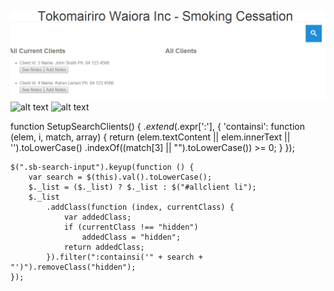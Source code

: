 ![alt text](https://github.com/dplkjl/Projects/blob/master/akp/InitialScreen1.PNG "Image 1")
![alt text](https://github.com/dplkjl/Projects/blob/master/akp/Screen2.PNG")
![alt text](https://github.com/dplkjl/Projects/blob/master/akp/Screen3.PNG")


function SetupSearchClients() {
    $.extend($.expr[':'], {
        'containsi': function (elem, i, match, array) {
            return (elem.textContent || elem.innerText || '').toLowerCase()
            .indexOf((match[3] || "").toLowerCase()) >= 0;
        }
    });


    $(".sb-search-input").keyup(function () {
        var search = $(this).val().toLowerCase();
        $._list = ($._list) ? $._list : $("#allclient li");
        $._list
            .addClass(function (index, currentClass) {
                var addedClass;
                if (currentClass !== "hidden")
                    addedClass = "hidden";
                return addedClass;
            }).filter(":containsi('" + search + "')").removeClass("hidden");
    });